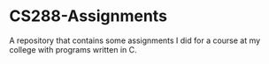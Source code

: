 # CS288-Assignments
A repository that contains some assignments I did for a course at my college with programs written in C.

